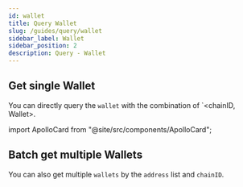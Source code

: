 ```yaml
---
id: wallet
title: Query Wallet
slug: /guides/query/wallet
sidebar_label: Wallet
sidebar_position: 2
description: Query - Wallet
---
```


## Get single Wallet

You can directly query the `wallet` with the combination of `<chainID, Wallet>.

import ApolloCard from "@site/src/components/ApolloCard";

<ApolloCard queryName="getWallet" />

## Batch get multiple Wallets

You can also get multiple `wallets` by the `address` list and `chainID`.

<ApolloCard queryName="getWallets" />
